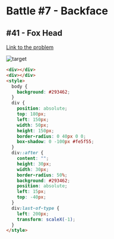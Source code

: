 # Battle #7 - Backface

## #41 - Fox Head

[Link to the problem](https://cssbattle.dev/play/41)

![target](https://cssbattle.dev/targets/41.png)

```html
<div></div>
<div></div>
<style>
  body {
    background: #293462;
  }
  div {
    position: absolute;
    top: 180px;
    left: 150px;
    width: 50px;
    height: 150px;
    border-radius: 0 40px 0 0;
    box-shadow: 0 -100px #fe5f55;
  }
  div::after {
    content: "";
    height: 30px;
    width: 30px;
    border-radius: 50%;
    background: #293462;
    position: absolute;
    left: 15px;
    top: -40px;
  }
  div:last-of-type {
    left: 200px;
    transform: scaleX(-1);
  }
</style>
```
